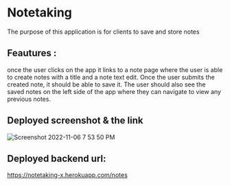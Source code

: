 
# Notetaking
 The purpose of this application is for clients to save and store notes 
 
## Feautures :
once the user clicks on the app it links to a note page where the user is able to create notes with a title and a note text edit. 
Once the user submits the created note, it should be able to save it. 
The user should also see the saved notes on the left side of the app where they can navigate to view any previous notes.

## Deployed screenshot & the link

![Screenshot 2022-11-06 7 53 50 PM](https://user-images.githubusercontent.com/112473624/200223726-0d8154e2-3bc2-486b-a596-03815be871dc.png)

## Deployed backend url:
https://notetaking-x.herokuapp.com/notes
